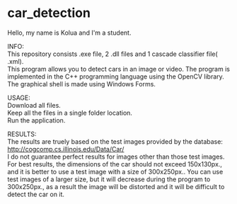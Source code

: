 # car_detection

Hello, my name is Kolua and I'm a student.

INFO:  
This repository consists .exe file, 2 .dll files and 1 cascade classifier file( .xml).  
This program allows you to detect cars in an image or video. The program is implemented in the C++ programming language using the OpenCV library. The graphical shell is made using Windows Forms.  

USAGE:  
Download all files.  
Keep all the files in a single folder location.  
Run the application.  

RESULTS:  
The results are truely based on the test images provided by the database: http://cogcomp.cs.illinois.edu/Data/Car/   
I do not guarantee perfect results for images other than those test images.  
For best results, the dimensions of the car should not exceed 150x130px., and it is better to use a test image with a size of 300x250px.. You can use test images of a larger size, but it will decrease during the program to 300x250px., as a result the image will be distorted and it will be difficult to detect the car on it.  
